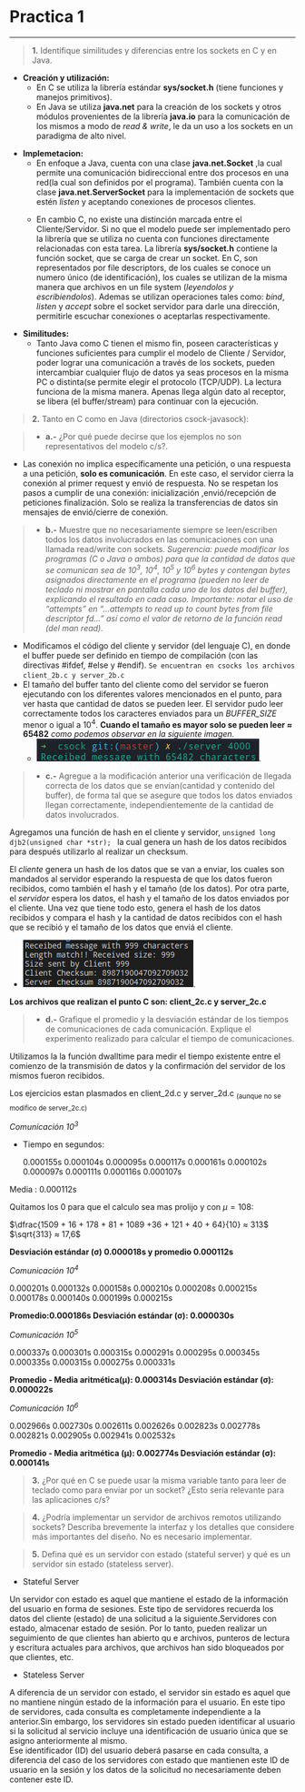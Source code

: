 # Practica 1 

---

>**1.** Identifique similitudes y diferencias entre los sockets en C y en Java.

* **Creación y utilización:**
  - En C se utiliza la librería estándar **sys/socket.h** (tiene funciones y manejos primitivos).
  - En Java se utiliza **java.net** para la creación de los sockets y otros módulos provenientes de la librería **java.io** para la comunicación de los mismos a modo de *read & write*, le da un uso a los sockets en un paradigma de alto nivel.
  >
* **Implemetacion:**
    - En enfoque a Java, cuenta con una clase **java.net.Socket** ,la cual permite una comunicación bidireccional entre dos procesos en una red(la cual son definidos por el programa). También cuenta con la clase **java.net.ServerSocket** para la implementación de sockets que estén *listen* y aceptando conexiones de procesos clientes.
    >
    - En cambio C, no existe una distinción marcada entre el Cliente/Servidor. Si no que el modelo puede ser implementado pero la librería que se utiliza no cuenta con funciones directamente relacionadas con esta tarea. La librería **sys/socket.h** contiene la función socket, que se carga de crear un socket.  En C, son representados por file descriptors, de los cuales se conoce un numero único (de identificación), los cuales se utilizan de la misma manera que archivos en un file system (*leyendolos y escribiendolos*). Ademas se utilizan operaciones tales como: *bind*, *listen* y *accept* sobre el socket servidor para darle una dirección, permitirle escuchar conexiones o aceptarlas respectivamente.
  >
* **Similitudes:**
  - Tanto Java como C tienen el mismo fin, poseen características y funciones suficientes para cumplir el modelo de Cliente / Servidor, poder lograr una comunicación a través de los sockets, pueden intercambiar cualquier flujo de datos ya seas procesos en la misma PC o distinta(se permite elegir el protocolo (TCP/UDP). 
  La lectura funciona de la misma manera. Apenas llega algún dato al receptor, se libera (el buffer/stream) para continuar con la ejecución.


>**2.** Tanto en C como en Java (directorios csock-javasock):

>- **a.-** ¿Por qué puede decirse que los ejemplos no son representativos del modelo c/s?. 

  - Las conexión no implica específicamente una petición, o una respuesta a una petición, **solo es comunicación**. En este caso, el servidor cierra la conexión al primer request y envió de respuesta. No se respetan los pasos a cumplir de una conexión: inicialización ,envió/recepción de peticiones finalización.
    Solo se realiza la transferencias de datos sin mensajes de envió/cierre de conexión. 

>- **b.-** Muestre que no necesariamente siempre se leen/escriben todos los datos involucrados en las comunicaciones con una llamada read/write con sockets.
*Sugerencia: puede modificar los programas (C o Java o ambos) para que la cantidad de datos que se comunican sea de 10<sup>3</sup>,  10<sup>4</sup>,  10<sup>5</sup> y  10<sup>6</sup> bytes  y  contengan  bytes  asignados  directamente  en  el  programa (pueden  no  leer  de  teclado  ni  mostrar  en  pantalla  cada  uno  de  los  datos  del  buffer), explicando  el  resultado  en  cada  caso. Importante: notar  el  uso de  “attempts”  en “...attempts to read up to count bytes from file descriptor fd...” así como el valor de retorno de la función read (del man read).*

  - Modificamos el código del cliente y servidor (del lenguaje C), en donde el buffer puede ser definido en tiempo de compilación (con las directivas #ifdef, #else y #endif). 
      `Se encuentran en csocks los archivos client_2b.c y server_2b.c`
  - El tamaño del buffer tanto del cliente como del servidor se fueron ejecutando con los diferentes valores mencionados en el punto, para ver hasta que cantidad de datos se pueden leer.
    El servidor pudo leer correctamente todos los caracteres enviados para un *BUFFER_SIZE* menor o igual a 10<sup>4</sup>.
    **Cuando el tamaño es mayor solo se pueden leer ≈ 65482** *como podemos observar en la siguiente imagen.*
    + ![Máximo recibido buffer](images/2b.png).


>- **c.-** Agregue a la modificación anterior una verificación de llegada correcta de los datos que se envían(cantidad y contenido del buffer), de forma tal que se asegure que todos los datos enviados llegan    correctamente, independientemente de la cantidad  de datos involucrados.

Agregamos una función de hash en el cliente y servidor, `unsigned long djb2(unsigned char *str); ` la  cual genera un hash de los datos recibidos para después utilizarlo al realizar un checksum.

El *cliente* genera un hash de los datos que se van a enviar, los cuales son mandados al servidor esperando la respuesta de que los datos fueron recibidos, como también el hash y el tamaño (de los datos).
Por otra parte, el *servidor* espera los datos, el hash y el tamaño de los datos enviados por el cliente.  Una vez que tiene todo esto, genera el hash de los datos recibidos y compara el hash y la cantidad de datos recibidos con el hash que se recibió y el tamaño de los datos que enviá el cliente.

+ ![Checksum recibido.](images/check.png).

**Los archivos que realizan el punto C son: client_2c.c y server_2c.c**

>- **d.-** Grafique el promedio y la desviación estándar de los tiempos de comunicaciones de cada comunicación.    Explique    el    experimento    realizado    para    calcular    el    tiempo    de comunicaciones.

Utilizamos la la función dwalltime para medir el tiempo existente entre el comienzo de la transmisión de datos y la confirmación del servidor de los mismos fueron recibidos.

Los ejercicios estan plasmados en client_2d.c y server_2d.c <sub>(aunque no se modifico de server_2c.c)</sup>

*Comunicación 10<sup>3</sup>*

- Tiempo en segundos: 

  0.000155s 0.000104s
  0.000095s 0.000117s
  0.000161s 0.000102s
  0.000097s 0.000111s
  0.000116s 0.000107s

Media : 0.000112s


$\text{Quitamos los 0 para que el calculo sea mas prolijo y con }$$\mu = 108$:

$\dfrac{1509 + 16 + 178 +  81 + 1089 +36 + 121 + 40 + 64}{10} ≈ 313$ 
$\sqrt{313} ≈ 17,6$

**Desviación estándar (σ) 0.000018s y promedio 0.000112s**

*Comunicación 10<sup>4</sup>*

0.000201s 0.000132s
0.000158s 0.000210s
0.000208s 0.000215s
0.000178s 0.000140s
0.000199s 0.000215s

**Promedio:0.000186s
Desviación estándar (σ): 0.000030s**

*Comunicación 10<sup>5</sup>*

0.000337s 0.000301s
0.000315s 0.000291s
0.000295s 0.000345s
0.000335s 0.000315s
0.000275s 0.000331s

**Promedio - Media aritmética(μ): 0.000314s
Desviación estándar (σ): 0.000022s**

*Comunicación 10<sup>6</sup>*

0.002966s 0.002730s
0.002611s 0.002626s
0.002823s 0.002778s
0.002821s 0.002905s
0.002941s 0.002532s

**Promedio - Media aritmética (μ): 0.002774s
Desviación estándar (σ): 0.000141s**

>**3.** ¿Por qué en  C  se  puede  usar  la  misma  variable  tanto  para  leer  de  teclado  como  para enviar por un socket? ¿Esto sería relevante para las aplicaciones c/s?



>**4.** ¿Podría implementar  un  servidor  de  archivos  remotos  utilizando  sockets?  Describa brevemente la interfaz y los detalles que considere más importantes del diseño. No es necesario implementar.

>**5.** Defina qué es  un  servidor  con  estado  (stateful  server)  y qué es  un  servidor  sin  estado (stateless server).

- Stateful Server  

Un  servidor  con  estado  es  aquel  que  mantiene  el estado de la información del usuario en forma de sesiones. Este tipo de servidores recuerda los datos del cliente (estado) de una solicitud a la siguiente.Servidores con estado, almacenar estado de sesión. 
Por  lo  tanto,  pueden  realizar  un  seguimiento  de que  clientes  han  abierto  qu e  archivos,  punteros de lectura y escritura actuales para archivos, que archivos han sido bloqueados por que clientes, etc. 

- Stateless Server

A diferencia de un servidor con estado, el servidor sin estado es aquel que no mantiene ningún estado de la información para el usuario.  En este tipo de servidores, cada consulta es completamente independiente a la anterior.Sin embargo, los servidores sin estado pueden identificar al usuario si la solicitud al servicio incluye una identificación de usuario única que se asigno anteriormente al mismo.  
Ese identificador (ID) del usuario deberá pasarse en cada consulta,  a diferencia  del  caso  de  los  servidores  con  estado  que mantienen  este  ID  de  usuario  en  la  sesión  y  los datos de la solicitud no necesariamente deben contener este ID.
